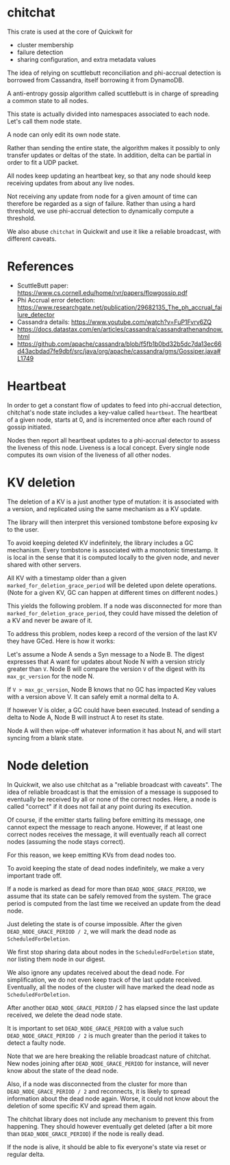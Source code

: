 # chitchat

This crate is used at the core of Quickwit for
- cluster membership
- failure detection
- sharing configuration, and extra metadata values

The idea of relying on scuttlebutt reconciliation and phi-accrual detection is borrowed from Cassandra, itself borrowing it from DynamoDB.

A anti-entropy gossip algorithm called scuttlebutt is in charge of spreading
a common state to all nodes.

This state is actually divided into namespaces associated to each node.
Let's call them node state.

A node can only edit its own node state.

Rather than sending the entire state, the algorithm makes it possibly to
only transfer updates or deltas of the state.
In addition, delta can be partial in order to fit a UDP packet.

All nodes keep updating an heartbeat key,
so that any node should keep receiving updates from about
any live nodes.

Not receiving any update from node for a given amount of time can therefore be
regarded as a sign of failure. Rather than using a hard threshold,
we use phi-accrual detection to dynamically compute a threshold.

We also abuse `chitchat` in Quickwit and use it like a reliable broadcast,
with different caveats.

# References

- ScuttleButt paper: https://www.cs.cornell.edu/home/rvr/papers/flowgossip.pdf
- Phi Accrual error detection: https://www.researchgate.net/publication/29682135_The_ph_accrual_failure_detector
- Cassandra details:
https://www.youtube.com/watch?v=FuP1Fvrv6ZQ
- https://docs.datastax.com/en/articles/cassandra/cassandrathenandnow.html
- https://github.com/apache/cassandra/blob/f5fb1b0bd32b5dc7da13ec66d43acbdad7fe9dbf/src/java/org/apache/cassandra/gms/Gossiper.java#L1749

# Heartbeat

In order to get a constant flow of updates to feed into phi-accrual detection,
chitchat's node state includes a key-value called `heartbeat`. The heartbeat of a given node,  starts at 0, and is incremented once after each round of gossip initiated.

Nodes then report all heartbeat updates to a phi-accrual detector to
assess the liveness of this node. Liveness is a local concept. Every single
node computes its own vision of the liveness of all other nodes.

# KV deletion

The deletion of a KV is a just another type of mutation: it is
associated with a version, and replicated using the same mechanism as a KV update.

The library will then interpret this versioned tombstone before exposing kv to
the user.

To avoid keeping deleted KV indefinitely, the library includes a GC mechanism.
Every tombstone is associated with a monotonic timestamp.
It is local in the sense that it is computed locally to the given node, and never shared with other servers.

All KV with a timestamp older than a given `marked_for_deletion_grace_period` will be deleted upon delete operations. (Note for a given KV, GC can happen at different
times on different nodes.)

This yields the following problem. If a node was disconnected for more than
`marked_for_deletion_grace_period`, they could have missed the deletion of a KV and never be aware of it.

To address this problem, nodes keep a record of the version of the last KV they
have GCed. Here is how it works:

Let's assume a Node A sends a Syn message to a Node B. The digest expresses that A want for updates about Node N with a version stricly greater than `V`.
Node B will compare the version `V` of the digest with its `max_gc_version` for the node N.

If `V > max_gc_version`, Node B knows that no GC has impacted Key values with a version above V. It can safely emit a normal delta to A.

If however V is older, a GC could have been executed. Instead of sending a delta to Node A, Node B will instruct A to reset its state.

Node A will then wipe-off whatever information it has about N, and will start syncing from a blank state.

# Node deletion

In Quickwit, we also use chitchat as a "reliable broadcast with caveats".
The idea of reliable broadcast is that the emission of a message is supposed
to eventually be received by all or none of the correct nodes. Here, a node is called "correct" if it does not fail at any point during its execution.

Of course, if the emitter starts failing before emitting its message, one cannot expect the message to reach anyone.
However, if at least one correct nodes receives the message, it will
eventually reach all correct nodes (assuming the node stays correct).

For this reason, we keep emitting KVs from dead nodes too.

To avoid keeping the state of dead nodes indefinitely, we make
a very important trade off.

If a node is marked as dead for more than `DEAD_NODE_GRACE_PERIOD`, we assume that its state can be safely removed from the system. The grace period is
computed from the last time we received an update from the dead node.

Just deleting the state is of course impossible. After the given `DEAD_NODE_GRACE_PERIOD / 2`, we will mark the dead node as `ScheduledForDeletion`.

We first stop sharing data about nodes in the `ScheduledForDeletion` state,
nor listing them node in our digest.

We also ignore any updates received about the dead node. For simplification, we do not even keep track of the last update received. Eventually, all the nodes of the cluster will have marked the dead node as `ScheduledForDeletion`.

After another `DEAD_NODE_GRACE_PERIOD` / 2 has elapsed since the last update received, we delete the dead node state.

It is important to set `DEAD_NODE_GRACE_PERIOD` with a value such `DEAD_NODE_GRACE_PERIOD / 2` is much greater than the period it takes to detect a faulty node.

Note that we are here breaking the reliable broadcast nature of chitchat.
New nodes joining after `DEAD_NODE_GRACE_PERIOD` for instance, will never know about the state of the dead node.

Also, if a node was disconnected from the cluster for more than `DEAD_NODE_GRACE_PERIOD / 2` and reconnects, it is likely to spread information
about the dead node again. Worse, it could not know about the deletion
of some specific KV and spread them again.

The chitchat library does not include any mechanism to prevent this from happening. They should however eventually get deleted (after a bit more than `DEAD_NODE_GRACE_PERIOD`) if the node is really dead.

If the node is alive, it should be able to fix everyone's state via reset or regular delta.

<!--
Alternative, more concise naming / explanation:

Node deletion

Heartbeats are fed into a phi-accrual detector.
Detector tells live nodes from failed nodes apart.
Failed nodes are GCed after GC_GRACE_PERIOD.
Reliable broadcast

In order to ensure reliable broadcast, we must propagate info about failed nodes for some time shorter than GC_GRACE_PERIOD before deleting them.
To do so, failed nodes are split into two categories: zombie and dead.
First, upon failure, failed nodes become zombie nodes, and we keep sharing data about them.
After ZOMBIE_GRACE_PERIOD, zombie nodes transition to dead nodes, and we stop sharing data about them.
ZOMBIE_GRACE_PERIOD is set to GC_GRACE_PERIOD / 2
-->
